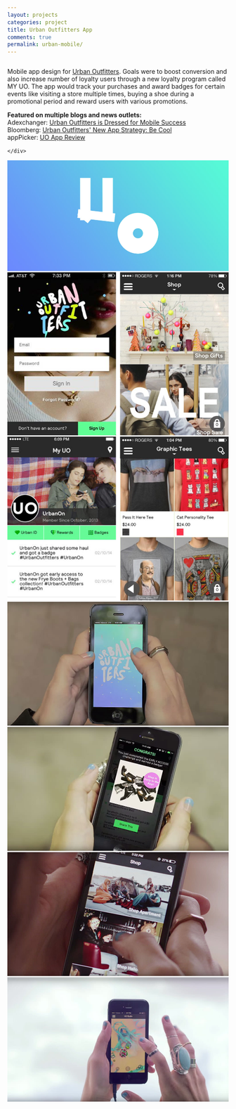 ```yaml
---
layout: projects
categories: project
title: Urban Outfitters App
comments: true
permalink: urban-mobile/
---
```


<div class="row clearfix">
	<div class="column full">
		<p>Mobile app design for <a href="http://www.urbanoutfitters.com" target="_blank">Urban Outfitters</a>. Goals were to boost conversion and also increase number of loyalty users through a new loyalty program called MY UO. The app would track your purchases and award badges for certain events like visiting a store multiple times, buying a shoe during a promotional period and reward users with various promotions. </p>
		<p><strong>Featured on multiple blogs and news outlets:</strong><BR>
		Adexchanger: <a href="http://adexchanger.com/mobile/urban-outfitters-is-dressed-for-mobile-success/" target="_blank">Urban Outfitters is Dressed for Mobile Success</a><BR>
		Bloomberg: <a href="http://www.bloomberg.com/bw/articles/2013-09-24/urban-outfitters-new-app-strategy-be-cool" target="_blank">Urban Outfitters' New App Strategy: Be Cool</a><BR>
		appPicker: <a href="http://www.apppicker.com/reviews/10886/UO-app-review-the-official-app-for-Urban-Outfitters" target="_blank">UO App Review</a></p>

	</div>
</div>

<div class="row clearfix project-image">
	<div class="column full">
		<img src="/img/proj/urban/img-1.jpg" alt="">
	</div>
</div>
<div class="row clearfix project-image">
	<div class="column half medium-half">
		<img src="/img/proj/urban/img-3.png" alt="">
	</div>
	<div class="column half medium-half">
		<img src="/img/proj/urban/img-9.png" alt="">
	</div>
</div>
<div class="row clearfix project-image">
	<div class="column half medium-half">
		<img class="drop-shadow" src="/img/proj/urban/img-4.jpg" alt="">
	</div>
	<div class="column half medium-half">
		<img class="drop-shadow" src="/img/proj/urban/img-6.jpg" alt="">
	</div>
</div>
<div class="row clearfix project-image">
	<div class="column half medium-half">
		<img class="drop-shadow" src="/img/proj/urban/img-8.jpg" alt="">
	</div>
	<div class="column half medium-half">
		<img class="drop-shadow" src="/img/proj/urban/img-7.jpg" alt="">
	</div>
</div>